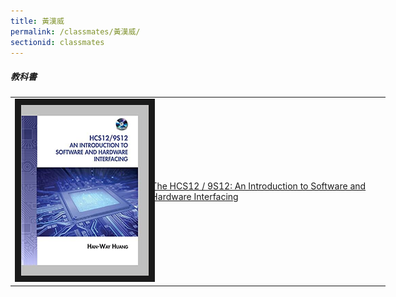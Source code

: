 ```yaml
---
title: 黃漢威
permalink: /classmates/黃漢威/
sectionid: classmates
---
```


##### 教科書

<table style="width: 600px">
  <tr>
   <td>
   <img src="/img/An Introduction to Software and Hardware Interfacing.jpg"
        alt="Photo of The HCS12 / 9S12: An Introduction to Software and Hardware Interfacing"
        width="260" border="10" />
   </td>
   <td class="photo-text">
     <a href="https://www.amazon.com/HCS12-9S12-Introduction-Software-Interfacing/dp/1435427424">The HCS12 / 9S12: An Introduction to Software and Hardware Interfacing</a>
   </td>
  </tr>
</table>

